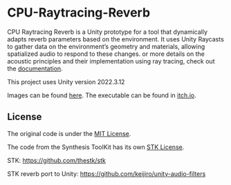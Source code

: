 # CPU-Raytracing-Reverb
CPU Raytracing Reverb is a Unity prototype for a tool that dynamically adapts
reverb parameters based on the environment. It uses Unity Raycasts to gather
data on the environment’s geometry and materials, allowing spatialized audio
to respond to these changes. or more details on the acoustic principles and
their implementation using ray tracing, check out the [documentation](./docs/Adaptive_Reverberation_in_Unity_Games-Albert_Madrenys.pdf).

This project uses Unity version 2022.3.12

Images can be found [here](./images/).
The executable can be found in [itch.io](https://albertmadrenys.itch.io/cpu-raytracing-reverb).

## License

The original code is under the [MIT License](./LICENSE).

The code from the Synthesis ToolKit has its own [STK License](./LICENSE-STK).

STK:
https://github.com/thestk/stk

STK reverb port to Unity:
https://github.com/keijiro/unity-audio-filters

